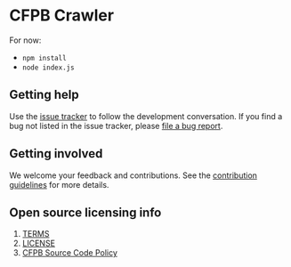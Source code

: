 # CFPB Crawler

For now:
- `npm install`
- `node index.js`

## Getting help

Use the [issue tracker](https://github.com/cfpb/cfgov-simplecrawler/issues) to follow the
development conversation.
If you find a bug not listed in the issue tracker,
please [file a bug report](https://github.com/cfpb/cfgov-simplecrawler/issues/new).

## Getting involved

We welcome your feedback and contributions.
See the [contribution guidelines](CONTRIBUTING.md) for more details.

## Open source licensing info
1. [TERMS](TERMS.md)
2. [LICENSE](LICENSE)
3. [CFPB Source Code Policy](https://github.com/cfpb/source-code-policy/)
